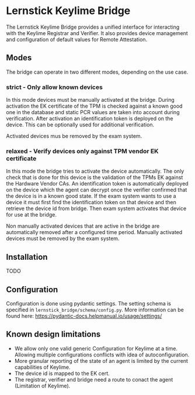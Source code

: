 # Lernstick Keylime Bridge
The Lernstick Keylime Bridge provides a unified interface for interacting with the Keylime Registrar and Verifier.
It also provides device management and configuration of default values for Remote Attestation. 

## Modes
The bridge can operate in two different modes, depending on the use case.

### strict - Only allow known devices
In this mode devices must be manually activated at the bridge.
During activation the EK certificate of the TPM is checked against a known good one in the database and static PCR 
values are taken into account during verification.
After activation an identification token is deployed on the device. 
This can be optionally used for additional verification. 

Activated devices mus be removed by the exam system.
### relaxed - Verify devices only against TPM vendor EK certificate
In this mode the bridge tries to activate the device automatically. 
The only check that is done for this device is the validation of the TPMs EK against the Hardware Vendor CAs. 
An identification token is automatically deployed on the device which the agent can decrypt once the verifier confirmed
that the device is in a known good state.
If the exam system wants to use a device it must first find the identification token on that device and then retrieve
the device id from bridge. Then exam system activates that device for use at the bridge.

Non manually activated devices that are active in the bridge are automatically removed after a configured time period.
Manually activated devices must be removed by the exam system. 

## Installation
TODO

## Configuration
Configuration is done using pydantic settings. The setting schema is specified in `lernstick_bridge/schema/config.py`. 
More information can be found here: https://pydantic-docs.helpmanual.io/usage/settings/

## Known design limitations
* We allow only one valid generic Configuration for Keylime at a time. 
  Allowing multiple configurations conflicts with idea of autoconfiguration.
* More granular reporting of the state of an agent is limited by the current capabilities of Keylime.
* The device id is mapped to the EK cert.
* The registrar, verifier and bridge need a route to conact the agent (Limitation of Keylime).